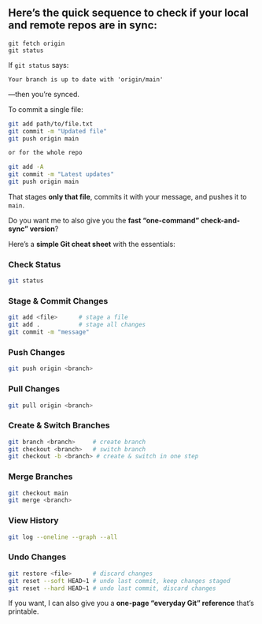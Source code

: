 ## Here’s the quick sequence to check if your **local** and **remote** repos are in sync:
```
git fetch origin
git status
```
If `git status` says:

```
Your branch is up to date with 'origin/main'
```

—then you’re synced.

To commit a single file:

```bash
git add path/to/file.txt
git commit -m "Updated file"
git push origin main

or for the whole repo

git add -A 
git commit -m "Latest updates"
git push origin main
```

That stages **only that file**, commits it with your message, and pushes it to `main`.


Do you want me to also give you the **fast “one-command” check-and-sync” version**?


Here’s a **simple Git cheat sheet** with the essentials:

### **Check Status**

```bash
git status
```

### **Stage & Commit Changes**

```bash
git add <file>      # stage a file
git add .           # stage all changes
git commit -m "message"
```

### **Push Changes**

```bash
git push origin <branch>
```

### **Pull Changes**

```bash
git pull origin <branch>
```

### **Create & Switch Branches**

```bash
git branch <branch>     # create branch
git checkout <branch>   # switch branch
git checkout -b <branch> # create & switch in one step
```

### **Merge Branches**

```bash
git checkout main
git merge <branch>
```

### **View History**

```bash
git log --oneline --graph --all
```

### **Undo Changes**

```bash
git restore <file>      # discard changes
git reset --soft HEAD~1 # undo last commit, keep changes staged
git reset --hard HEAD~1 # undo last commit, discard changes
```

If you want, I can also give you a **one-page “everyday Git” reference** that’s printable.
